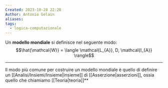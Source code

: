 ```yaml
---
Created: 2023-10-28 22:28
Author: Antonio Gelain
aliases: 
tags:
  - logica-computazionale
---
```


Un **modello mondiale** si definisce nel seguente modo:
$$\hat{\mathcal{W}} = \langle \mathcal{L_{A}}, D, \mathcal{I_{A}} \rangle$$

---

Il modo più comune per costruire un modello mondiale è quello di definire un [[Analisi/Insiemi/Insieme|insieme]] di [[Asserzione|asserzioni]], ossia quello che chiamiamo [[Teoria|teoria]]**